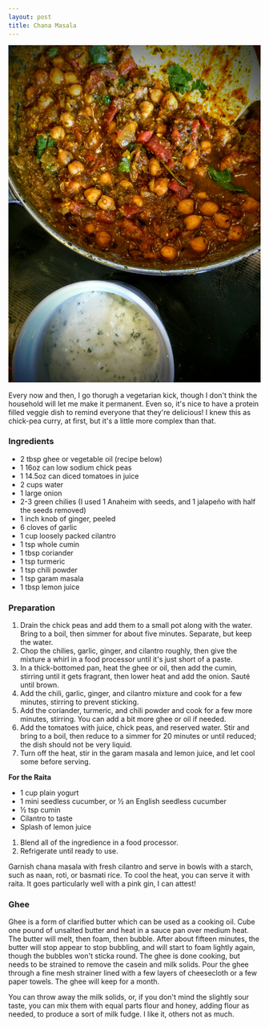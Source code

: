 ```yaml
---
layout: post
title: Chana Masala
---
```


![Chana Masala and raita](/assets/recipes/chana-masala.jpg)

Every now and then, I go thorugh a vegetarian kick, though I don't think the household will let me make it permanent.  Even so, it's nice to have a protein filled veggie dish to remind everyone that they're delicious!  I knew this as chick-pea curry, at first, but it's a little more complex than that.

### Ingredients

* 2 tbsp ghee or vegetable oil (recipe below)
* 1 16oz can low sodium chick peas
* 1 14.5oz can diced tomatoes in juice
* 2 cups water
* 1 large onion
* 2-3 green chilies (I used 1 Anaheim with seeds, and 1 jalapeño with half the seeds removed)
* 1 inch knob of ginger, peeled
* 6 cloves of garlic
* 1 cup loosely packed cilantro
* 1 tsp whole cumin
* 1 tbsp coriander
* 1 tsp turmeric
* 1 tsp chili powder
* 1 tsp garam masala
* 1 tbsp lemon juice

### Preparation

1. Drain the chick peas and add them to a small pot along with the water.  Bring to a boil, then simmer for about five minutes.  Separate, but keep the water.
2. Chop the chilies, garlic, ginger, and cilantro roughly, then give the mixture a whirl in a food processor until it's just short of a paste.
3. In a thick-bottomed pan, heat the ghee or oil, then add the cumin, stirring until it gets fragrant, then lower heat and add the onion.  Sauté until brown.
4. Add the chili, garlic, ginger, and cilantro mixture and cook for a few minutes, stirring to prevent sticking.
5. Add the coriander, turmeric, and chili powder and cook for a few more minutes, stirring.  You can add a bit more ghee or oil if needed.
6. Add the tomatoes with juice, chick peas, and reserved water.  Stir and bring to a boil, then reduce to a simmer for 20 minutes or until reduced; the dish should not be very liquid.
7. Turn off the heat, stir in the garam masala and lemon juice, and let cool some before serving.

**For the Raita**

* 1 cup plain yogurt
* 1 mini seedless cucumber, or &frac12; an English seedless cucumber
* &frac12; tsp cumin
* Cilantro to taste
* Splash of lemon juice

1. Blend all of the ingredience in a food processor.
2. Refrigerate until ready to use.

Garnish chana masala with fresh cilantro and serve in bowls with a starch, such as naan, roti, or basmati rice.  To cool the heat, you can serve it with raita.  It goes particularly well with a pink gin, I can attest!

### Ghee

Ghee is a form of clarified butter which can be used as a cooking oil.  Cube one pound of unsalted butter and heat in a sauce pan over medium heat.  The butter will melt, then foam, then bubble.  After about fifteen minutes, the butter will stop appear to stop bubbling, and will start to foam lightly again, though the bubbles won't sticka round.  The ghee is done cooking, but needs to be strained to remove the casein and milk solids.  Pour the ghee through a fine mesh strainer lined with a few layers of cheesecloth or a few paper towels.  The ghee will keep for a month.

You can throw away the milk solids, or, if you don't mind the slightly sour taste, you can mix them with equal parts flour and honey, adding flour as needed, to produce a sort of milk fudge.  I like it, others not as much.
